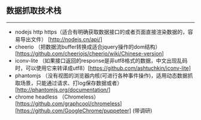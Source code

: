 ## 数据抓取技术栈
--------------------------------------------------------------------------------
- nodejs http https（适合有明确获取数据接口的或者页面直接渲染数据的，容易导出文件） [http://nodejs.cn/api/]
- cheerio （把数据流buffer转换成适合jquery操作的dom结构）[https://github.com/cheeriojs/cheerio/wiki/Chinese-version]
- iconv-lite （如果接口返回的response是非utf8格式的数据，中文出现乱码时，可以使用它来转译成utf8）[https://github.com/ashtuchkin/iconv-lite]
- phantomjs （没有视图的浏览器内核(可进行各种事件操作)，适用动态数据抓取场景，只能通过请求、打log保存数据或者） [http://phantomjs.org/documentation/]
- chrome headless （Chromeless）[https://github.com/graphcool/chromeless] [https://github.com/GoogleChrome/puppeteer] (带调研)
